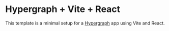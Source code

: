 # Hypergraph + Vite + React

This template is a minimal setup for a [Hypergraph](https://github.com/graphprotocol/hypergraph) app using Vite and React.